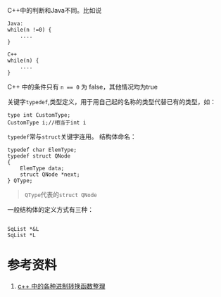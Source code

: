 C++中的判断和Java不同。比如说 

```
Java:
while(n !=0) {
    ....
}

C++
while(n) {
    ....
}
```

C++ 中的条件只有 `n == 0` 为 false，其他情况均为true


关键字`typedef`,类型定义，用于用自己起的名称的类型代替已有的类型，如：
```
type int CustomType;
CustomType i;//相当于int i
```

`typedef`常与`struct`关键字连用。
结构体命名：
```
typedef char ElemType;
typedef struct QNode 
{
    ElemType data;
    struct QNode *next;
} QType;
```

> `QType`代表的`struct QNode`

一般结构体的定义方式有三种：
```

```

```
SqList *&L
SqList *L
```

# 参考资料
1. [c++ 中的各种进制转换函数整理](https://blog.csdn.net/wangjunchengno2/article/details/78690248)